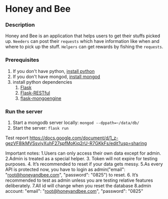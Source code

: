 # Honey and Bee

### Description
Honey and Bee is an application that helps users to get their stuffs picked up. `Needers` can post their `requests` which have information like when and where to pick up the stuff. `Helpers` can get rewards by fishing the `requests`.

### Prerequisites
1. If you don't have python, [install python](https://www.python.org/downloads/)
2. If you don't have mongod, [install mongod](https://www.mongodb.com/try/download/community)
3. install python dependencies
    1. [Flask](https://flask.palletsprojects.com/en/1.1.x/)
    2. [Flask-RESTful](https://flask-restful.readthedocs.io/en/latest/)
    3. [flask-mongoengine](https://docs.mongoengine.org/projects/flask-mongoengine/en/latest/)

### Run the server
1. Start a mongodb server locally: `mongod --dppath=~/data/db/`
2. Start the server: `flask run`




Test report
https://docs.google.com/document/d/1_z-gezVF8IkMVSsviyXuhF27spfMoKiq2rU-R7GKkFs/edit?usp=sharing

Important notes:
1.Users can only access their own data except for admin.
2.Admin is treated as a special helper.
3. Token will not expire for testing purposes.
4. It’s recommended to reset if your data gets messy.
5.As every API is protected now, you have to login as admin("email": "root@honeyandbee.com", "password": "0825") to reset. 
6. It’s recommended to test as admin unless you are testing relative features deliberately.
7.All id will change when you reset the database
8.admin account: 
 "email": "root@honeyandbee.com",
 "password": "0825"
